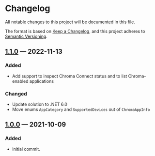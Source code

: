 # Changelog

All notable changes to this project will be documented in this file.

The format is based on [Keep a Changelog](https://keepachangelog.com/en/1.0.0/),
and this project adheres to [Semantic Versioning](https://semver.org/spec/v2.0.0.html).

## [1.1.0](https://github.com/poveden/ChromaWrapper/compare/v1.0.0...v1.1.0) — 2022-11-13

### Added

- Add support to inspect Chroma Connect status and to list Chroma-enabled applications

### Changed

- Update solution to .NET 6.0
- Move enums `AppCategory` and `SupportedDevices` out of `ChromaAppInfo`

## [1.0.0](https://github.com/poveden/ChromaWrapper/releases/tag/v1.0.0) — 2021-10-09

### Added

- Initial commit.
